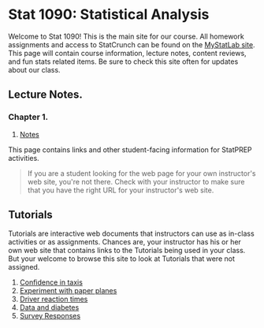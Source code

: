 # Stat 1090: Statistical Analysis

Welcome to Stat 1090! This is the main site for our course. All homework assignments and access to StatCrunch can be found on the [MyStatLab site](https://portal.mypearson.com/login). This page will contain course information, lecture notes, content reviews, and fun stats related items. Be sure to check this site often for updates about our class.

## Lecture Notes.

### Chapter 1.
  1. [Notes](https://github.com/joeroith/stat1090/blob/master/docs/Ch1_IS4e.pdf)

This page contains links and other student-facing information for StatPREP activities.

> If you are a student looking for the web page for your own instructor's web site, you're not there. Check with your instructor to make sure that you have the right URL for your instructor's web site.

## Tutorials

Tutorials are interactive web documents that instructors can use as in-class activities or as assignments. Chances are, your instructor has his or her own web site that contains links to the Tutorials being used in your class. But your welcome to browse this site to look at Tutorials that were not assigned.

1. [Confidence in taxis](https://dtkaplan.shinyapps.io/Confidence_in_Taxis/)
2. [Experiment with paper planes](https://dtkaplan.shinyapps.io/Paper_planes/)
3. [Driver reaction times](http://dtkaplan.shinyapps.io/Traffic_signs)
4. [Data and diabetes](https://dtkaplan.shinyapps.io/Diabetes/)
5. [Survey Responses](https://github.com/joeroith/stat1090/blob/master/docs/responses.csv)

